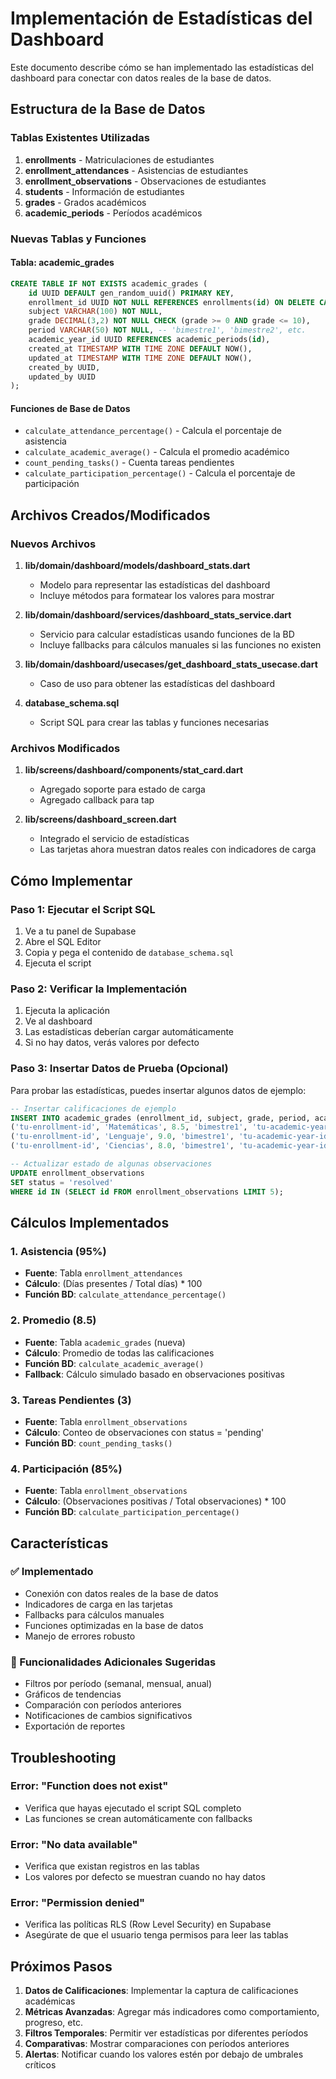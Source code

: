 # Implementación de Estadísticas del Dashboard

Este documento describe cómo se han implementado las estadísticas del dashboard para conectar con datos reales de la base de datos.

## Estructura de la Base de Datos

### Tablas Existentes Utilizadas

1. **enrollments** - Matriculaciones de estudiantes
2. **enrollment_attendances** - Asistencias de estudiantes
3. **enrollment_observations** - Observaciones de estudiantes
4. **students** - Información de estudiantes
5. **grades** - Grados académicos
6. **academic_periods** - Períodos académicos

### Nuevas Tablas y Funciones

#### Tabla: academic_grades
```sql
CREATE TABLE IF NOT EXISTS academic_grades (
    id UUID DEFAULT gen_random_uuid() PRIMARY KEY,
    enrollment_id UUID NOT NULL REFERENCES enrollments(id) ON DELETE CASCADE,
    subject VARCHAR(100) NOT NULL,
    grade DECIMAL(3,2) NOT NULL CHECK (grade >= 0 AND grade <= 10),
    period VARCHAR(50) NOT NULL, -- 'bimestre1', 'bimestre2', etc.
    academic_year_id UUID REFERENCES academic_periods(id),
    created_at TIMESTAMP WITH TIME ZONE DEFAULT NOW(),
    updated_at TIMESTAMP WITH TIME ZONE DEFAULT NOW(),
    created_by UUID,
    updated_by UUID
);
```

#### Funciones de Base de Datos
- `calculate_attendance_percentage()` - Calcula el porcentaje de asistencia
- `calculate_academic_average()` - Calcula el promedio académico
- `count_pending_tasks()` - Cuenta tareas pendientes
- `calculate_participation_percentage()` - Calcula el porcentaje de participación

## Archivos Creados/Modificados

### Nuevos Archivos

1. **lib/domain/dashboard/models/dashboard_stats.dart**
   - Modelo para representar las estadísticas del dashboard
   - Incluye métodos para formatear los valores para mostrar

2. **lib/domain/dashboard/services/dashboard_stats_service.dart**
   - Servicio para calcular estadísticas usando funciones de la BD
   - Incluye fallbacks para cálculos manuales si las funciones no existen

3. **lib/domain/dashboard/usecases/get_dashboard_stats_usecase.dart**
   - Caso de uso para obtener las estadísticas del dashboard

4. **database_schema.sql**
   - Script SQL para crear las tablas y funciones necesarias

### Archivos Modificados

1. **lib/screens/dashboard/components/stat_card.dart**
   - Agregado soporte para estado de carga
   - Agregado callback para tap

2. **lib/screens/dashboard_screen.dart**
   - Integrado el servicio de estadísticas
   - Las tarjetas ahora muestran datos reales con indicadores de carga

## Cómo Implementar

### Paso 1: Ejecutar el Script SQL

1. Ve a tu panel de Supabase
2. Abre el SQL Editor
3. Copia y pega el contenido de `database_schema.sql`
4. Ejecuta el script

### Paso 2: Verificar la Implementación

1. Ejecuta la aplicación
2. Ve al dashboard
3. Las estadísticas deberían cargar automáticamente
4. Si no hay datos, verás valores por defecto

### Paso 3: Insertar Datos de Prueba (Opcional)

Para probar las estadísticas, puedes insertar algunos datos de ejemplo:

```sql
-- Insertar calificaciones de ejemplo
INSERT INTO academic_grades (enrollment_id, subject, grade, period, academic_year_id) VALUES
('tu-enrollment-id', 'Matemáticas', 8.5, 'bimestre1', 'tu-academic-year-id'),
('tu-enrollment-id', 'Lenguaje', 9.0, 'bimestre1', 'tu-academic-year-id'),
('tu-enrollment-id', 'Ciencias', 8.0, 'bimestre1', 'tu-academic-year-id');

-- Actualizar estado de algunas observaciones
UPDATE enrollment_observations 
SET status = 'resolved' 
WHERE id IN (SELECT id FROM enrollment_observations LIMIT 5);
```

## Cálculos Implementados

### 1. Asistencia (95%)
- **Fuente**: Tabla `enrollment_attendances`
- **Cálculo**: (Días presentes / Total días) * 100
- **Función BD**: `calculate_attendance_percentage()`

### 2. Promedio (8.5)
- **Fuente**: Tabla `academic_grades` (nueva)
- **Cálculo**: Promedio de todas las calificaciones
- **Función BD**: `calculate_academic_average()`
- **Fallback**: Cálculo simulado basado en observaciones positivas

### 3. Tareas Pendientes (3)
- **Fuente**: Tabla `enrollment_observations`
- **Cálculo**: Conteo de observaciones con status = 'pending'
- **Función BD**: `count_pending_tasks()`

### 4. Participación (85%)
- **Fuente**: Tabla `enrollment_observations`
- **Cálculo**: (Observaciones positivas / Total observaciones) * 100
- **Función BD**: `calculate_participation_percentage()`

## Características

### ✅ Implementado
- Conexión con datos reales de la base de datos
- Indicadores de carga en las tarjetas
- Fallbacks para cálculos manuales
- Funciones optimizadas en la base de datos
- Manejo de errores robusto

### 🔄 Funcionalidades Adicionales Sugeridas
- Filtros por período (semanal, mensual, anual)
- Gráficos de tendencias
- Comparación con períodos anteriores
- Notificaciones de cambios significativos
- Exportación de reportes

## Troubleshooting

### Error: "Function does not exist"
- Verifica que hayas ejecutado el script SQL completo
- Las funciones se crean automáticamente con fallbacks

### Error: "No data available"
- Verifica que existan registros en las tablas
- Los valores por defecto se muestran cuando no hay datos

### Error: "Permission denied"
- Verifica las políticas RLS (Row Level Security) en Supabase
- Asegúrate de que el usuario tenga permisos para leer las tablas

## Próximos Pasos

1. **Datos de Calificaciones**: Implementar la captura de calificaciones académicas
2. **Métricas Avanzadas**: Agregar más indicadores como comportamiento, progreso, etc.
3. **Filtros Temporales**: Permitir ver estadísticas por diferentes períodos
4. **Comparativas**: Mostrar comparaciones con períodos anteriores
5. **Alertas**: Notificar cuando los valores estén por debajo de umbrales críticos
